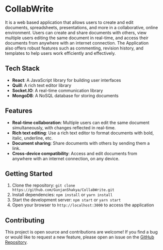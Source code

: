 # CollabWrite

It is a web based application that allows users to create and edit documents, spreadsheets, presentations, and more in a collaborative, online environment. Users can create and share documents with others, view multiple users editing the same document in real-time, and access their documents from anywhere with an internet connection. The Application also offers robust features such as commenting, revision history, and templates to help users work efficiently and effectively.
## Tech Stack

+ **React**: A JavaScript library for building user interfaces<br>
+ **Quill**: A rich text editor library<br>
+ **Socket.IO**: A real-time communication library<br>
+ **MongoDB**: A NoSQL database for storing documents<br>
## Features

+ **Real-time collaboration**: Multiple users can edit the same document simultaneously, with changes reflected in real-time.<br>
+ **Rich text editing**: Use a rich text editor to format documents with bold, italic, underline, etc.<br>
+ **Document sharing**: Share documents with others by sending them a link.<br>
+ **Cross-device compatibility**: Access and edit documents from anywhere with an internet connection, on any device.<br>

## Getting Started
1. Clone the repository: `git clone https://github.com/GunjanShakya/CollabWrite.git`<br>
2. Install dependencies: `npm install` or `yarn install`<br>
3. Start the development server: `npm start` or `yarn start`<br>
4. Open your browser to `http://localhost:3000` to access the application<br>

## Contributing
This project is open source and contributions are welcome! If you find a bug or would like to request a new feature, please open an issue on the [GitHub Repository](https://github.com/GunjanShakya/CollabWrite).
